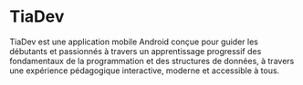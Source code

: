 # TiaDev 
TiaDev  est une application mobile Android conçue pour guider les débutants et passionnés à travers un apprentissage progressif des fondamentaux de la programmation et des structures de données, à travers une expérience pédagogique interactive, moderne et accessible à tous.
